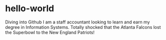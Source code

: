 # hello-world
Diving into Github
I am a staff accountant looking to learn and earn my degree in Information Systems.
Totally shocked that the Atlanta Falcons lost the Superbowl to the New England Patriots!

